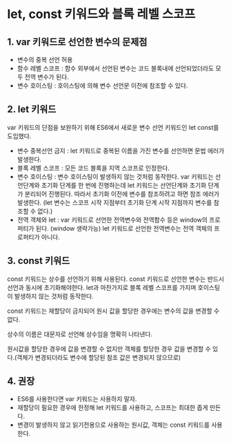 # let, const 키워드와 블록 레벨 스코프
## 1. var 키워드로 선언한 변수의 문제점
* 변수의 중복 선언 허용
* 함수 레벨 스코프 : 함수 외부에서 선언된 변수는 코드 블록내에 선언되었더라도 모두 전역 변수가 된다.
* 변수 호이스팅 : 호이스팅에 의해 변수 선언문 이전에 참조할 수 있다.

## 2. let 키워드
var 키워드의 단점을 보완하기 위해 ES6에서 새로운 변수 선언 키워드인 let const를 도입했다.
* 변수 중복선언 금지 : let 키워드로 중복된 이름을 가진 변수를 선언하면 문법 에러가 발생한다.
* 블록 레벨 스코프 : 모든 코드 블록을 지역 스코프로 인정한다.
* 변수 호이스팅 : 변수 호이스팅이 발생하지 않는 것처럼 동작한다. var 키워드는 선언단계와 초기화 단계를 한 번에 진행하는데 let 키워드는 선언단계와 초기화 단계가 분리되어 진행된다. 따라서 초기화 이전에 변수를 참조하려고 하면 참조 에러가 발생한다.
(let 변수는 스코프 시작 지점부터 초기화 단계 시작 지점까지 변수를 참조할 수 없다.)
* 전역 객체와 let : var 키워드로 선언한 전역변수와 전역함수 등은 window의 프로퍼티가 된다. (window 생략가능) let 키워드로 선언한 전역변수는 전역 객체의 프로퍼티가 아니다.

## 3. const 키워드
const 키워드는 상수를 선언하기 위해 사용된다. const 키워드로 선언한 변수는 반드시 선언과 동시에 초기화해야한다. let과 마찬가지로 블록 레벨 스코프를 가지며 호이스팅이 발생하지 않는 것처럼 동작한다.

const 키워드는 재할당이 금지되어 원시 값을 할당한 경우에는 변수의 값을 변경할 수 없다.

상수의 이름은 대문자로 선언해 상수임을 명확히 나타낸다. 

원시값을 할당한 경우에 값을 변경할 수 없지만 객체를 할당한 경우 값을 변경할 수 있다.(객체가 변경되더라도 변수에 할당된 참조 값은 변경되지 않으므로)

## 4. 권장
* ES6를 사용한다면 var 키워드는 사용하지 말자.
* 재할당이 필요한 경우에 한정해 let 키워드를 사용하고, 스코프는 최대한 좁게 만든다.
* 변경이 발생하지 않고 읽기전용으로 사용하는 원시값, 객체는 const 키워드를 사용한다.